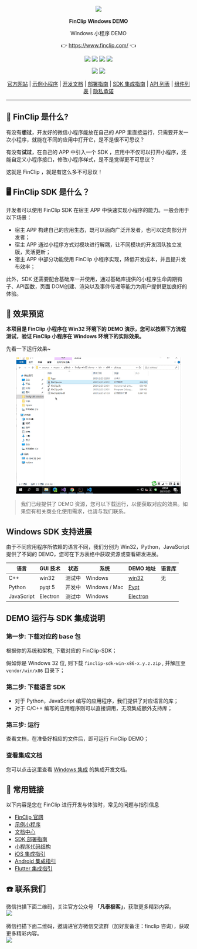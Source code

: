 <p align="center">
    <a href="https://www.finclip.com?from=github">
    <img width="auto" src="https://www.finclip.com/mop/document/images/logo.png">
    </a>
</p>

<p align="center"> 
    <strong>FinClip Windows DEMO</strong></br>
<p>
<p align="center"> 
        Windows 小程序 DEMO
<p>

<p align="center"> 
	👉 <a href="https://www.finclip.com?from=github">https://www.finclip.com/</a> 👈
</p>

<div align="center">

<a href="#"><img src="https://img.shields.io/badge/%E4%B8%93%E5%B1%9E%E5%BC%80%E5%8F%91%E8%80%85-20000%2B-brightgreen"></a>
<a href="#"><img src="https://img.shields.io/badge/%E5%B7%B2%E4%B8%8A%E6%9E%B6%E5%B0%8F%E7%A8%8B%E5%BA%8F-6000%2B-blue"></a>
<a href="#"><img src="https://img.shields.io/badge/%E5%B7%B2%E9%9B%86%E6%88%90%E5%B0%8F%E7%A8%8B%E5%BA%8F%E5%BA%94%E7%94%A8-75%2B-yellow"></a>
<a href="#"><img src="https://img.shields.io/badge/%E5%AE%9E%E9%99%85%E8%A6%86%E7%9B%96%E7%94%A8%E6%88%B7-2500%20%E4%B8%87%2B-orange"></a>

<a href="https://www.zhihu.com/org/finchat"><img src="https://img.shields.io/badge/FinClip--lightgrey?logo=zhihu&style=social"></a>
<a href="https://www.finclip.com/blog/"><img src="https://img.shields.io/badge/FinClip%20Blog--lightgrey?logo=ghost&style=social"></a>



</div>

<p align="center">

<div align="center">

[官方网站](https://www.finclip.com/) | [示例小程序](https://www.finclip.com/#/market) | [开发文档](https://www.finclip.com/mop/document/) | [部署指南](https://www.finclip.com/mop/document/introduce/quickStart/cloud-server-deployment-guide.html) | [SDK 集成指南](https://www.finclip.com/mop/document/introduce/quickStart/intergration-guide.html) | [API 列表](https://www.finclip.com/mop/document/develop/api/overview.html) | [组件列表](https://www.finclip.com/mop/document/develop/component/overview.html) | [隐私承诺](https://www.finclip.com/mop/document/operate/safety.html)

</div>

-----
## 🤔 FinClip 是什么?

有没有**想过**，开发好的微信小程序能放在自己的 APP 里直接运行，只需要开发一次小程序，就能在不同的应用中打开它，是不是很不可思议？

有没有**试过**，在自己的 APP 中引入一个 SDK ，应用中不仅可以打开小程序，还能自定义小程序接口，修改小程序样式，是不是觉得更不可思议？

这就是 FinClip ，就是有这么多不可思议！

## 🖥 FinClip SDK 是什么？
开发者可以使用 FinClip SDK 在宿主 APP 中快速实现小程序的能力。一般会用于以下场景：
- 宿主 APP 构建自己的应用生态，既可以面向广泛开发者，也可以定向部分开发者；
- 宿主 APP 通过小程序方式对模块进行解耦，让不同模块的开发团队独立发版，灵活更新；
- 宿主 APP 中部分功能使用 FinClip 小程序实现，降低开发成本，并且提升发布效率；

此外，SDK 还需要配合基础库一并使用，通过基础库提供的小程序生命周期钩子、API函数，页面 DOM创建、渲染以及事件传递等能力为用户提供更加良好的体验。

## 🤩 效果预览

**本项目是 FinClip 小程序在 Win32 环境下的 DEMO 演示，您可以按照下方流程测试，验证 FinClip 小程序在 Windows 环境下的实际效果。**

先看一下运行效果~

<p align="center">
    <a href="#">
    <img width="auto" src="./doc/images/450.gif">
    </a>
</p>

> 我们已经提供了 DEMO 资源，您可以下载运行，以便获取对应的效果。如果您有相关商业化使用需求，也请与我们联系。

## Windows SDK 支持进展

由于不同应用程序所依赖的语言不同，我们分别为 Win32，Python，JavaScript 提供了不同的 DEMO，您可在下方表格中获取资源或查看研发进展。

|  语言 | GUI 技术  | 状态  | 系统          |  DEMO 地址  |  语言库 |
|---|---|---|---|---|---|
| C++ | win32 | 测试中 | Windows | [win32](examples/win32)  | 无 |
| Python | pyqt 5 | 开发中 | Windows / Mac | [Pyqt](examples/pyqt) |   |
| JavaScript | Electron | 测试中 | Windows | [Electron](examples/electron) |   |

## DEMO 运行与 SDK 集成说明

### 第一步: 下载对应的 base 包
根据你的系统和架构, 下载对应的 FinClip-SDK；

假如你是 Windows 32 位, 则下载 `finclip-sdk-win-x86-x.y.z.zip` , 并解压至 `vendor/win/x86` 目录下；

### 第二步: 下载语言 SDK

- 对于 Python，JavaScript 编写的应用程序，我们提供了对应语言的库；
- 对于 C/C++ 编写的应用程序则可以直接调用，无须集成额外支持库；

### 第三步: 运行

查看文档，在准备好相应的文件后，即可运行 FinClip DEMO；

### 查看集成文档
您可以点击这里查看 [Windows 集成](https://www.finclip.com/mop/document/runtime-sdk/windows/windows-integrate.html) 的集成开发文档。

## 🔗 常用链接
以下内容是您在 FinClip 进行开发与体验时，常见的问题与指引信息

- [FinClip 官网](https://www.finclip.com/#/home)
- [示例小程序](https://www.finclip.com/#/market)
- [文档中心](https://www.finclip.com/mop/document/)
- [SDK 部署指南](https://www.finclip.com/mop/document/introduce/quickStart/intergration-guide.html)
- [小程序代码结构](https://www.finclip.com/mop/document/develop/guide/structure.html)
- [iOS 集成指引](https://www.finclip.com/mop/document/runtime-sdk/ios/ios-integrate.html)
- [Android 集成指引](https://www.finclip.com/mop/document/runtime-sdk/android/android-integrate.html)
- [Flutter 集成指引](https://www.finclip.com/mop/document/runtime-sdk/flutter/flutter-integrate.html)

## ☎️ 联系我们
微信扫描下面二维码，关注官方公众号 **「凡泰极客」**，获取更多精彩内容。<br>
<img width="150px" src="https://www.finclip.com/mop/document/images/ic_qr.svg">

微信扫描下面二维码，邀请进官方微信交流群（加好友备注：finclip 咨询），获取更多精彩内容。<br>
<img width="150px" src="https://finclip-homeweb-1251849568.cos.ap-guangzhou.myqcloud.com/images/ldy111.jpg">
